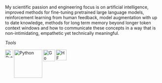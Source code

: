 My scientific passion and engineering focus is on artificial intelligence, improved methods for fine-tuning pretrained large language models, reinforcement learning from human feedback, model augmentation with up to date knowledge, methods for long term memory beyond longer token context windows and how to communicate these concepts in a way that is non-intimidating, empathetic yet technically meaningful.

*Tools*
<p dir="auto">
  <a href="#">
    <img align="left" alt="Python" width="26px" src="https://raw.githubusercontent.com/jmnote/z-icons/master/svg/python.svg" style="max-width: 100%;">
  </a>
   <a href="#">
    <img align="left" alt="Python" width="92px" src="https://raw.githubusercontent.com/valohai/ml-logos/5127528b5baadb77a6ea4b999a47b4e86bf0f98b/pytorch.svg" style="max-width: 100%;">
  </a>
   <a href="#">
    <img align="left" alt="Go" width="38px" src="https://raw.githubusercontent.com/rfyiamcool/golang_logo/3478773144ed1d8fe4081f205933752631529e9f/svg/golang_3.svg" style="max-width: 100%;">
  </a>
   <a href="#">
    <img align="left" alt="HF" width="35px" src="https://huggingface.co/front/assets/huggingface_logo-noborder.svg" style="max-width: 100%;">
  </a>
</p>



<!---
clam004/clam004 is a ✨ special ✨ repository because its `README.md` (this file) appears on your GitHub profile.
You can click the Preview link to take a look at your changes.
--->
